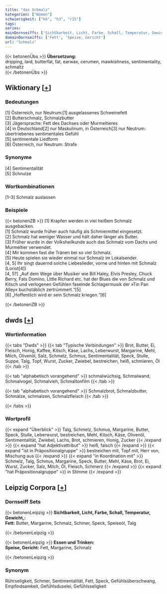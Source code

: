 ```yaml
---
title: "das Schmalz"
kategorien: ["Nomen"]
schwierigkeit: ["k6", "h3", "r15"]
tags:
series:
mainDornseiffs: ['Sichtbarkeit, Licht, Farbe, Schall, Temperatur, Gewicht,', 'Essen und Trinken']
domainDornseiffs: ['Fett', 'Speise, Gericht']
url: "Schmalz"
---
```


{{< betonenÜbs >}}
**Übersetzung:**  
dripping, lard, butterfat, fat, earwax, cerumen, mawkishness, sentimentality, schmaltz  
{{< /betonenÜbs >}}

## Wiktionary [[+](https://de.wiktionary.org/wiki/Schmalz)]

### Bedeutungen
[1] Österreich, nur Neutrum:[1] ausgelassenes Schweinefett  
[2] Butterschmalz, Schmalzbutter  
[3] Jägersprache: Fett des Dachses oder Murmeltieres  
[4] in Deutschland[2] nur Maskulinum, in Österreich[3] nur Neutrum: übertriebenes sentimentales Gefühl  
[5] sentimentale Liedform  
[6] Österreich, nur Neutrum: Strafe  

### Synonyme
[4] Sentimentalität  
[5] Schnulze  

### Wortkombinationen
[1–3] Schmalz auslassen  

### Beispiele
{{< betonenZB >}}
[1] Krapfen werden in viel heißem Schmalz ausgebacken.  
[1] Schmalz wurde früher auch häufig als Schmiermittel eingesetzt.  
[2] Schmalz hat weniger Wasser und hält daher länger als Butter.  
[3] Früher wurde in der Volksheilkunde auch das Schmalz vom Dachs und Murmeltier verwendet.  
[4] Mir kommen fast die Tränen bei so viel Schmalz.  
[5] Heute spielen sie wieder einmal nur Schmalz im Lokalsender.  
[4, 5] Ihr singt dauernd solche Liebeslieder, vorne und hinten mit Schmalz (Loriot[4])  
[4, 5?] „Auf dem Wege über Musiker wie Bill Haley, Elvis Presley, Chuck Berry, Fats Domino, Little Richard etc. hat der Blues die von Schmalz und Kitsch und verlogenen Gefühlen faselnde Schlagermusik der »Tin Pan Alley« buchstäblich zertrümmert.“[5]  
[6] „Hoffentlich wird er sein Schmalz kriegen.“[6]  

{{< /betonenZB >}}


## dwds [[+](https://www.dwds.de/wb/Schmalz)]

### Wortinformation
{{< tabs "Dwds" >}}
{{< tab "Typische Verbindungen" >}}
Brot, Butter, Ei, Fleisch, Honig, Kaffee, Kitsch, Käse, Lachs, Leberwurst, Margarine, Mehl, Milch, Olivenöl, Salz, Schmelz, Schmus, Sentimentalität, Speck, Stulle, Suppe, Talg, Topf, Wurst, Zucker, Zwiebel, bestreichen, heiß, schmieren, Öl
{{< /tab >}}

{{< tab "alphabetisch vorangehend" >}}
schmalwüchsig, Schmalwand, Schmalvogel, Schmalvieh, Schmaltonfilm
{{< /tab >}}

{{< tab "alphabetisch vorangehend" >}}
Schmalzbrot, Schmalzbutter, Schmälze, schmalzen, Schmalzfleisch
{{< /tab >}}

{{< /tabs >}}

### Wortprofil
{{< expand "Überblick" >}} Talg, Schmelz, Schmus, Margarine, Butter, Speck, Stulle, Leberwurst, bestreichen, Mehl, Kitsch, Käse, Olivenöl, Sentimentalität, Zwiebel, Lachs, Brot, schmieren, Honig, Zucker {{< /expand >}}
{{< expand "hat Adjektivattribut" >}} heiß, falsch {{< /expand >}}
{{< expand "ist in Präpositionalgruppe" >}} bestreichen mit, Topf mit, Herr von, Mischung aus {{< /expand >}}
{{< expand "in Koordination mit" >}} Schmelz, Talg, Schmus, Margarine, Speck, Butter, Mehl, Käse, Brot, Ei, Wurst, Zucker, Salz, Milch, Öl, Fleisch, Schmerz {{< /expand >}}
{{< expand "hat Präpositionalgruppe" >}} in Stimme {{< /expand >}}

## Leipzig Corpora [[+](https://corpora.uni-leipzig.de/en/res?word=Schmalz&corpusId=deu_newscrawl-public_2018)]

### Dornseiff Sets
{{< betonenLeipzig >}}
**Sichtbarkeit, Licht, Farbe, Schall, Temperatur, Gewicht,:**  
**Fett:** Butter, Margarine, Schmalz, Schmer, Speck, Speiseöl, Talg  

{{< /betonenLeipzig >}}


{{< betonenLeipzig >}}
**Essen und Trinken:**  
**Speise, Gericht:** Fett, Margarine, Schmalz  

{{< /betonenLeipzig >}}

### Synonym
Rührseligkeit, Schmer, Sentimentalität, Fett, Speck, Gefühlsüberschwang, Empfindsamkeit, Gefühlsduselei, Gefühlsseligkeit

